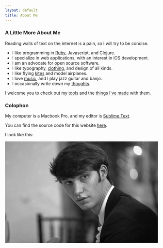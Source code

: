 ```yaml
---
layout: default
title: About Me
---
```


### A Little More About Me

Reading walls of text on the internet is a pain, so I will try to be concise.

- I like programming in [Ruby][0], Javascript, and Clojure.
- I specialize in web applications, with an interest in iOS development.
- I am an advocate for open source software.
- I like typography, [clothing][1], and design of all kinds.
- I like flying [kites][2] and model airplanes.
- I love [music][3], and I play jazz guitar and banjo.
- I occasionally write down my [thoughts][4].

I welcome you to check out my [tools][5] and the [things I've made][6] with them.

### Colophon

My computer is a Macbook Pro, and my editor is [Sublime Text][9].

You can find the source code for this website [here][7].

I look like this:

![Profile](/assets/images/profile.png)

[0]: https://medium.com/the-way-of-ruby/15a9dfd2d5e7
[1]: https://github.com/taylorlapeyre/basic-wardrobe
[2]: http://instagram.com/p/irgE96oFcg/
[3]: http://www.last.fm/user/taylorlapeyre
[4]: https://medium.com/@taylorlapeyre/latest
[5]: https://github.com/taylorlapeyre/.files
[6]: https://github.com/taylorlapeyre?tab=repositories
[7]: https://github.com/taylorlapeyre/taylorlapeyre.github.io
[8]: http://www.vim.org/
[9]: http://www.sublimetext.com/
